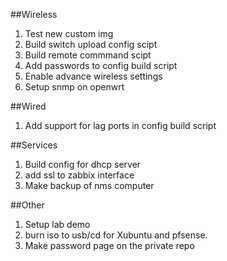 ##Wireless
1. Test new custom img
2. Build switch upload config scipt
3. Build remote commmand scipt
4. Add passwords to config build script
5. Enable advance wireless settings
6. Setup snmp on openwrt

##Wired
1. Add support for lag ports in config build script

##Services
1. Build config for dhcp server
2. add ssl to zabbix interface
3. Make backup of nms computer

##Other
1. Setup lab demo
2. burn iso to usb/cd for Xubuntu and pfsense.
3. Make password page on the private repo
